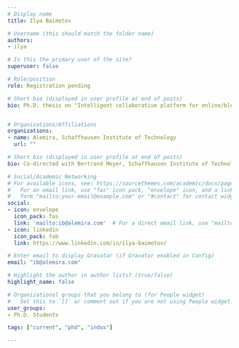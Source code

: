 ```yaml
---
# Display name
title: Ilya Baimetov

# Username (this should match the folder name)
authors:
- ilya

# Is this the primary user of the site?
superuser: false

# Role/position
role: Registration pending

# Short bio (displayed in user profile at end of posts)
bio: Ph.D. thesis on "Intelligent collaborative platform for online/blended education"


# Organizations/Affiliations
organizations:
- name: Alemira, Schaffhausen Institute of Technology
  url: ""

# Short bio (displayed in user profile at end of posts)
bio: Co-directed with Bertrand Meyer, Schaffhausen Institute of Technology.

# Social/Academic Networking
# For available icons, see: https://sourcethemes.com/academic/docs/page-builder/#icons
#   For an email link, use "fas" icon pack, "envelope" icon, and a link in the
#   form "mailto:your-email@example.com" or "#contact" for contact widget.
social:
- icon: envelope
  icon_pack: fas
  link: 'mailto:ib@alemira.com'  # For a direct email link, use "mailto:test@example.org".
- icon: linkedin
  icon_pack: fab
  link: https://www.linkedin.com/in/ilya-baimetov/

# Enter email to display Gravatar (if Gravatar enabled in Config)
email: "ib@alemira.com"

# Highlight the author in author lists? (true/false)
highlight_name: false

# Organizational groups that you belong to (for People widget)
#   Set this to `[]` or comment out if you are not using People widget.
user_groups:
- Ph.D. Students

tags: ["current", "phd", "indus"]

---
```

